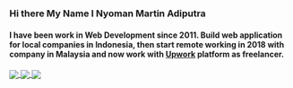 ### Hi there My Name I Nyoman Martin Adiputra

#### I have been work in Web Development since 2011. Build web application for local companies in Indonesia, then start remote working in 2018 with company in Malaysia and now work with <a href="https://www.upwork.com/freelancers/~0169a140b3c1a2b49b">Upwork</a> platform as freelancer.

<a href="https://github.com/adiputra22">
  <img align="center" src="https://github-readme-stats.vercel.app/api?username=adiputra22&theme=dark&show_icons=true&count_private=true&hide=contribs&line_height=40" />
</a>
<a href="https://github.com/adiputra22">
  <img align="center" src="https://github-readme-stats.vercel.app/api/top-langs/?username=adiputra22&count_private=true&theme=dark&langs_count=4&hide=javascript,html,css,erlang,python" />
</a>

<a href="https://github.com/adiputra22">
  <img align="center" src="https://github-readme-stats.vercel.app/api/wakatime?username=adiputra&theme=dark&langs_count=10&range=last_7_days&custom_title=Adiputra%27s%20Wakatime%20Stats%20In%20Weeks" />
</a>
